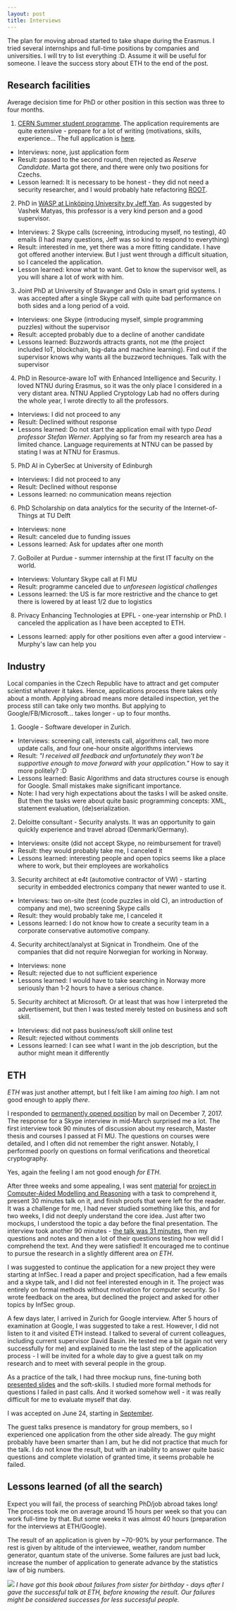 ```yaml
---
layout: post
title: Interviews
---
```


The plan for moving abroad started to take shape during the Erasmus. I tried several internships and full-time positions by companies and universities. I will try to list everything :D. Assume it will be useful for someone. I leave the success story about ETH to the end of the post.

## Research facilities

Average decision time for PhD or other position in this section was three to four months.

1. [CERN Summer student programme](https://hr-dep.web.cern.ch/content/summer-students). The application requirements are quite extensive - prepare for a lot of writing (motivations, skills, experience... The full application is [here](https://raw.githubusercontent.com/Bender250/bender250.github.io/master/files/interview/cern.pdf).
 - Interviews: none, just application form
 - Result: passed to the second round, then rejected as _Reserve Candidate_. Marta got there, and there were only two positions for Czechs.
 - Lesson learned: It is necessary to be honest - they did not need a security researcher, and I would probably hate refactoring [ROOT](https://www.quora.com/Why-does-CERN-use-ROOT).
2. PhD in [WASP at Linköping University by Jeff Yan](https://www.academicgates.com/job/detail/760c3d02-a696-4cf3-87fb-efb6a8547ce6). As suggested by Vashek Matyas, this professor is a very kind person and a good supervisor.
 - Interviews: 2 Skype calls (screening, introducing myself, no testing), 40 emails (I had many questions, Jeff was so kind to respond to everything)
 - Result: interested in me, yet there was a more fitting candidate. I have got offered another interview. But I just went through a difficult situation, so I canceled the application.
 - Lesson learned: know what to want. Get to know the supervisor well, as you will share a lot of work with him.
3.  Joint PhD at University of Stavanger and Oslo in smart grid systems. I was accepted after a single Skype call with quite bad performance on both sides and a long period of a void.
 - Interviews: one Skype (introducing myself, simple programming puzzles) without the supervisor
 - Result: accepted probably due to a decline of another candidate
 - Lessons learned: Buzzwords attracts grants, not me (the project included IoT, blockchain, big-data and machine learning). Find out if the supervisor knows why wants all the buzzword techniques. Talk with the supervisor
4. PhD in Resource-aware IoT with Enhanced Intelligence and Security. I loved NTNU during Erasmus, so it was the only place I considered in a very distant area. NTNU Applied Cryptology Lab had no offers during the whole year, I wrote directly to all the professors.
 - Interviews: I did not proceed to any
 - Result: Declined without response
 - Lessons learned: Do not start the application email with typo _Dead professor Stefan Werner_. Applying so far from my research area has a limited chance. Language requirements at NTNU can be passed by stating I was at NTNU for Erasmus. 
5. PhD AI in CyberSec  at University of Edinburgh
 - Interviews: I did not proceed to any
 - Result: Declined without response
 - Lessons learned: no communication means rejection
6. PhD Scholarship on data analytics for the security of the Internet-of-Things at TU Delft
 - Interviews: none
 - Result: canceled due to funding issues
 - Lessons learned: Ask for updates after one month
7. GoBoiler at Purdue - summer internship at the first IT faculty on the world.
 - Interviews: Voluntary Skype call at FI MU
 - Result: programme canceled due to _unforeseen logistical challenges_
 - Lessons learned: the US is far more restrictive and the chance to get there is lowered by at least 1/2 due to logistics
8. Privacy Enhancing Technologies at EPFL - one-year internship or PhD.  I canceled the application as I have been accepted to ETH.
 - Lessons learned: apply for other positions even after a good interview - Murphy's law can help you

## Industry

Local companies in the Czech Republic have to attract and get computer scientist whatever it takes. Hence, applications process there takes only about a month. Applying abroad means more detailed inspection, yet the process still can take only two months. But applying to Google/FB/Microsoft... takes longer - up to four months.

1. Google - Software developer in Zurich.
 - Interviews: screening call, interests call, algorithms call, two more update calls, and four one-hour onsite algorithms interviews
 - Result: _"I received all feedback and unfortunately they won't be supportive enough to move forward with your application."_ How to say it more politely? :D
 - Lessons learned: Basic Algorithms and data structures course is enough for Google. Small mistakes make significant importance.
 - Note: I had very high expectations about the tasks I will be asked onsite. But then the tasks were about quite basic programming concepts: XML, statement evaluation, (de)serialization.
2. Deloitte consultant - Security analysts. It was an opportunity to gain quickly experience and travel abroad (Denmark/Germany).
 - Interviews: onsite (did not accept Skype, no reimbursement for travel)
 - Result: they would probably take me, I canceled it 
 - Lessons learned: interesting people and open topics seems like a place where to work, but their employees are workaholics
3. Security architect at e4t (automotive contractor of VW) - starting security in embedded electronics company that newer wanted to use it.
 - Interviews: two on-site (test (code puzzles in old C), an introduction of company and me), two screening Skype calls
 - Result: they would probably take me, I canceled it 
 - Lessons learned: I do not know how to create a security team in a corporate conservative automotive company.
4. Security architect/analyst at Signicat in Trondheim. One of the companies that did not require Norwegian for working in Norway.
 - Interviews: none
 - Result: rejected due to not sufficient experience
 - Lessons learned: I would have to take searching in Norway more seriously than 1-2 hours to have a serious chance.
5. Security architect at Microsoft. Or at least that was how I interpreted the advertisement, but then I was tested merely tested on business and soft skill.
 - Interviews: did not pass business/soft skill online test
 - Result: rejected without comments
 - Lessons learned: I can see what I want in the job description, but the author might mean it differently

## ETH

_ETH_ was just another attempt, but I felt like I am aiming _too high_. I am not good enough to apply _there_.

I responded to [permanently opened position](http://www.infsec.ethz.ch/the-group/open-positions.html) by mail on December 7, 2017. The response for a Skype interview in mid-March surprised me a lot. The first interview took 90 minutes of discussion about my research, Master thesis and courses I passed at FI MU. The questions on courses were detailed, and I often did not remember the right answer. Notably, I performed poorly on questions on formal verifications and theoretical cryptography.

Yes, again the feeling I am not good enough _for ETH_.

After three weeks and some appealing, I was sent [material](https://raw.githubusercontent.com/Bender250/bender250.github.io/master/files/interview/camr-project.pdf) for [project in Computer-Aided Modelling and Reasoning](http://www.infsec.ethz.ch/education/as2017/camr.html) with a task to comprehend it, present 30 minutes talk on it, and finish proofs that were left for the reader. It was a challenge for me, I had never studied something like this, and for two weeks, I did not deeply understand the core idea. Just after two mockups, I understood the topic a day before the final presentation. The interview took another 90 minutes - [the talk was 31 minutes](https://raw.githubusercontent.com/Bender250/bender250.github.io/master/files/interview/camr-pres.pdf), then my questions and notes and then a lot of their questions testing how well did I comprehend the text. And they were satisfied! It encouraged me to continue to pursue the research in a slightly different area _on ETH_.

I was suggested to continue the application for a new project they were starting at InfSec. I read a paper and project specification, had a few emails and a skype talk, and I did not feel interested enough in it. The project was entirely on formal methods without motivation for computer security. So I wrote feedback on the area, but declined the project and asked for other topics by InfSec group.

A few days later, I arrived in Zurich for Google interview. After 5 hours of examination at Google, I was suggested to take a rest. However, I did not listen to it and visited ETH instead. I talked to several of current colleagues, including current supervisor David Basin. He tested me a bit (again not very successfully for me) and explained to me the last step of the application process - I will be invited for a whole day to give a guest talk on my research and to meet with several people in the group.

As a practice of the talk, I had three mockup runs, fine-tuning both [presented slides](https://raw.githubusercontent.com/Bender250/bender250.github.io/master/files/interview/pres.pdf) and the soft-skills. I studied more formal methods for questions I failed in past calls. And it worked somehow well - it was really difficult for me to evaluate myself that day.

I was accepted on June 24, starting in [September](https://bender250.github.io/Introduction/).

The guest talks presence is mandatory for group members, so I experienced one application from the other side already. The guy might probably have been smarter than I am, but he did not practice that much for the talk. I do not know the result, but with an inability to answer quite basic questions and complete violation of granted time, it seems probable he failed.

## Lessons learned (of all the search)

Expect you will fail, the process of searching PhD/job abroad takes long! The process took me on average around 15 hours per week so that you can work full-time by that. But some weeks it was almost 40 hours (preparation for the interviews at ETH/Google).

The result of an application is given by ~70-90% by your performance. The rest is given by altitude of the interviewee, weather, random number generator, quantum state of the universe. Some failures are just bad luck, increase the number of application to generate advance by the statistics law of big numbers.


![](https://images.gr-assets.com/books/1514282569l/23731881.jpg)
*I have got this book about failures from sister for birthday - days after I gave the successful talk at ETH, before knowing the result. Our failures might be considered successes for less successful people.*
